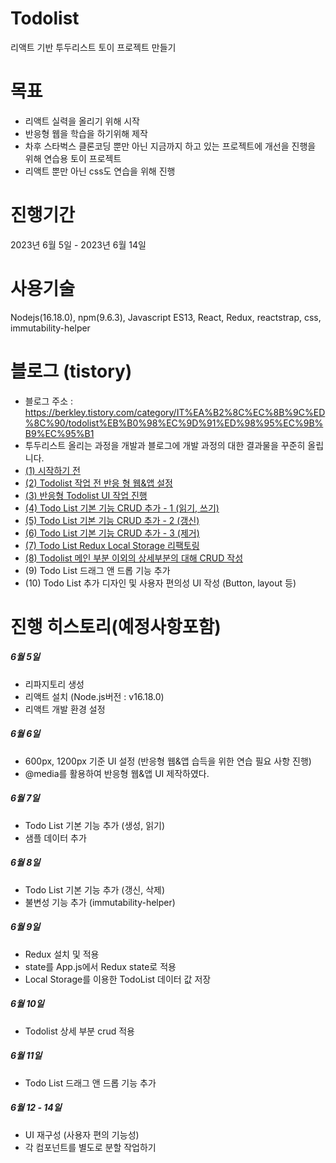 # Todolist
리액트 기반 투두리스트 토이 프로젝트 만들기

# 목표
- 리액트 실력을 올리기 위해 시작
- 반응형 웹을 학습을 하기위해 제작
- 차후 스타벅스 클론코딩 뿐만 아닌 지금까지 하고 있는 프로젝트에 개선을 진행을 위해 연습용 토이 프로젝트
- 리액트 뿐만 아닌 css도 연습을 위해 진행

# 진행기간
2023년 6월 5일 - 2023년 6월 14일

# 사용기술
Nodejs(16.18.0), npm(9.6.3), Javascript ES13, React, Redux, reactstrap, css, immutability-helper

# 블로그 (tistory)
- 블로그 주소 : https://berkley.tistory.com/category/IT%EA%B2%8C%EC%8B%9C%ED%8C%90/todolist%EB%B0%98%EC%9D%91%ED%98%95%EC%9B%B9%EC%95%B1
- 투두리스트 올리는 과정을 개발과 블로그에 개발 과정의 대한 결과물을 꾸준히 올립니다.
- [(1) 시작하기 전](https://berkley.tistory.com/5)
- [(2) Todolist 작업 전 반응 형 웹&앱 설정](https://berkley.tistory.com/6)
- [(3) 반응형 Todolist UI 작업 진행](https://berkley.tistory.com/7)
- [(4) Todo List 기본 기능 CRUD 추가 - 1 (읽기, 쓰기)](https://berkley.tistory.com/8)
- [(5) Todo List 기본 기능 CRUD 추가 - 2 (갱신)](https://berkley.tistory.com/9)
- [(6) Todo List 기본 기능 CRUD 추가 - 3 (제거)](https://berkley.tistory.com/10)
- [(7) Todo List Redux Local Storage 리팩토링](https://berkley.tistory.com/11) 
- [(8) Todolist 메인 부분 이외의 상세부분의 대해 CRUD 작성](https://berkley.tistory.com/12)
- (9) Todo List 드래그 앤 드롭 기능 추가
- (10) Todo List 추가 디자인 및 사용자 편의성 UI 작성 (Button, layout 등)


# 진행 히스토리(예정사항포함)
##### 6월 5일
- 리파지토리 생성
- 리액트 설치 (Node.js버전 : v16.18.0)
- 리액트 개발 환경 설정

##### 6월 6일
- 600px, 1200px 기준 UI 설정 (반응형 웹&앱 습득을 위한 연습 필요 사항 진행)
- @media를 활용하여 반응형 웹&앱 UI 제작하였다.

##### 6월 7일
- Todo List 기본 기능 추가 (생성, 읽기)
- 샘플 데이터 추가

##### 6월 8일
- Todo List 기본 기능 추가 (갱신, 삭제)
- 불변성 기능 추가 (immutability-helper)


##### 6월 9일
- Redux 설치 및 적용 
- state를 App.js에서 Redux state로 적용
- Local Storage를 이용한 TodoList 데이터 값 저장


##### 6월 10일
- Todolist 상세 부분 crud 적용


##### 6월 11일
- Todo List 드래그 앤 드롭 기능 추가

##### 6월 12 - 14일
- UI 재구성 (사용자 편의 기능성)
- 각 컴포넌트를 별도로 분할 작업하기
